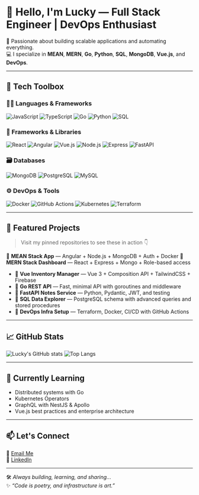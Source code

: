 # 👋 Hello, I'm Lucky — Full Stack Engineer | DevOps Enthusiast

🚀 Passionate about building scalable applications and automating everything.  
💻 I specialize in **MEAN**, **MERN**, **Go**, **Python**, **SQL**, **MongoDB**, **Vue.js**, and **DevOps**.

---

## 🧰 Tech Toolbox

### 👨‍💻 Languages & Frameworks  
![JavaScript](https://img.shields.io/badge/JavaScript-F7DF1E?style=flat&logo=javascript&logoColor=black)
![TypeScript](https://img.shields.io/badge/TypeScript-3178C6?style=flat&logo=typescript&logoColor=white)
![Go](https://img.shields.io/badge/Go-00ADD8?style=flat&logo=go&logoColor=white)
![Python](https://img.shields.io/badge/Python-3776AB?style=flat&logo=python&logoColor=white)
![SQL](https://img.shields.io/badge/SQL-4479A1?style=flat&logo=mysql&logoColor=white)

### 🧱 Frameworks & Libraries  
![React](https://img.shields.io/badge/React-20232A?style=flat&logo=react&logoColor=61DAFB)
![Angular](https://img.shields.io/badge/Angular-DD0031?style=flat&logo=angular&logoColor=white)
![Vue.js](https://img.shields.io/badge/Vue.js-4FC08D?style=flat&logo=vue.js&logoColor=white)
![Node.js](https://img.shields.io/badge/Node.js-339933?style=flat&logo=node.js&logoColor=white)
![Express](https://img.shields.io/badge/Express.js-404D59?style=flat)
![FastAPI](https://img.shields.io/badge/FastAPI-005571?style=flat&logo=fastapi)

### 🗃️ Databases  
![MongoDB](https://img.shields.io/badge/MongoDB-4EA94B?style=flat&logo=mongodb&logoColor=white)
![PostgreSQL](https://img.shields.io/badge/PostgreSQL-336791?style=flat&logo=postgresql&logoColor=white)
![MySQL](https://img.shields.io/badge/MySQL-4479A1?style=flat&logo=mysql&logoColor=white)

### ⚙️ DevOps & Tools  
![Docker](https://img.shields.io/badge/Docker-2496ED?style=flat&logo=docker&logoColor=white)
![GitHub Actions](https://img.shields.io/badge/GitHub%20Actions-2088FF?style=flat&logo=github-actions&logoColor=white)
![Kubernetes](https://img.shields.io/badge/Kubernetes-326CE5?style=flat&logo=kubernetes&logoColor=white)
![Terraform](https://img.shields.io/badge/Terraform-7B42BC?style=flat&logo=terraform&logoColor=white)

---

## 📌 Featured Projects

> Visit my pinned repositories to see these in action 👇

🔹 **MEAN Stack App** — Angular + Node.js + MongoDB + Auth + Docker
🔹 **MERN Stack Dashboard** — React + Express + Mongo + Role-based access
- 🔹 **Vue Inventory Manager** — Vue 3 + Composition API + TailwindCSS + Firebase
- 🔹 **Go REST API** — Fast, minimal API with goroutines and middleware
- 🔹 **FastAPI Notes Service** — Python, Pydantic, JWT, and testing
- 🔹 **SQL Data Explorer** — PostgreSQL schema with advanced queries and stored procedures
- 🔹 **DevOps Infra Setup** — Terraform, Docker, CI/CD with GitHub Actions

---

## 📈 GitHub Stats

![Lucky's GitHub stats](https://github-readme-stats.vercel.app/api?username=kashyapkrlucky&show_icons=true&theme=github_dark&hide=issues&count_private=true)
![Top Langs](https://github-readme-stats.vercel.app/api/top-langs/?username=kashyapkrlucky&layout=compact&theme=github_dark)

---

## 🌱 Currently Learning

- Distributed systems with Go
- Kubernetes Operators
- GraphQL with NestJS & Apollo
- Vue.js best practices and enterprise architecture

---

## 📫 Let's Connect

📧 [Email Me](mailto:kashyapkrlucky@gmail.com)  
🔗 [LinkedIn](https://linkedin.com/in/kashyapkrlucky)  

---

🛠️ _Always building, learning, and sharing..._  
✨ _“Code is poetry, and infrastructure is art.”_
